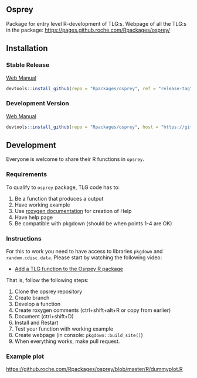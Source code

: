 

## Osprey

Package for entry level R-development of TLG:s. Webpage of all the TLG:s in the package: https://pages.github.roche.com/Rpackages/osprey/


## Installation

### Stable Release

[Web Manual](https://pages.github.roche.com/Rpackages/osprey/)

```r
devtools::install_github(repo = "Rpackages/osprey", ref = "release-tag", host = "https://github.roche.com/api/v3")
```

### Development Version

[Web Manual](https://pages.github.roche.com/Rpackages/osprey/dev/)

```r
devtools::install_github(repo = "Rpackages/osprey", host = "https://github.roche.com/api/v3")
```
## Development

Everyone is welcome to share their R functions in `opsrey`.

### Requirements

To qualify to `osprey` package, TLG code has to:

1. Be a function that produces a output
2. Have working example 
3. Use [roxygen documentation](http://r-pkgs.had.co.nz/man.html) for creation of Help
4. Have help page 
5. Be compatible with pkgdown (should be when points 1-4 are OK)

### Instructions

For this to work you need to have access to libraries `pkgdown` and `random.cdisc.data`. Please start by watching the following video:

* [Add a TLG function to the Osrpey R package](https://streamingmedia.roche.com/media/Adding+TLG+functions+to+the+Osprey+R+package/1_4newkk7i)

That is, follow the following steps:

1. Clone the opsrey repository 
1. Create branch
1. Develop a function
1. Create roxygen comments (ctrl+shift+alt+R or copy from earlier)
1. Document (ctrl+shift+D)
1. Install and Restart
1. Test your function with working example
1. Create webpage (in console: `pkgdown::build_site()`)
1. When everything works, make pull request.

### Example plot

https://github.roche.com/Rpackages/osprey/blob/master/R/dummyplot.R


